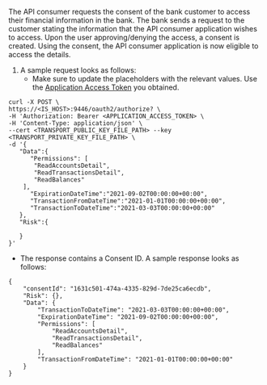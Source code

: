 The API consumer requests the consent of the bank customer to access their financial information in the bank. The bank 
sends a request to the customer stating the information that the API consumer application wishes to access. Upon the user 
approving/denying the access, a consent is created. Using the consent, the API consumer application is now eligible to 
access the details. 

1. A sample request looks as follows:
    - Make sure to update the placeholders with the relevant values. Use the [Application Access Token](../application-access-token.md) you obtained.
```
curl -X POST \
https://<IS_HOST>:9446/oauth2/authorize? \
-H 'Authorization: Bearer <APPLICATION_ACCESS_TOKEN> \
-H 'Content-Type: application/json' \
--cert <TRANSPORT_PUBLIC_KEY_FILE_PATH> --key <TRANSPORT_PRIVATE_KEY_FILE_PATH> \
-d '{
   "Data":{
      "Permissions": [
       "ReadAccountsDetail",
       "ReadTransactionsDetail",
       "ReadBalances"
    ],
      "ExpirationDateTime":"2021-09-02T00:00:00+00:00",
      "TransactionFromDateTime":"2021-01-01T00:00:00+00:00",
      "TransactionToDateTime":"2021-03-03T00:00:00+00:00"
   },
   "Risk":{

   }
}'
```
- The response contains a Consent ID. A sample response looks as follows:
```
{
    "consentId": "1631c501-474a-4335-829d-7de25ca6ecdb",
    "Risk": {},
    "Data": {
        "TransactionToDateTime": "2021-03-03T00:00:00+00:00",
        "ExpirationDateTime": "2021-09-02T00:00:00+00:00",
        "Permissions": [
            "ReadAccountsDetail",
            "ReadTransactionsDetail",
            "ReadBalances"
        ],
        "TransactionFromDateTime": "2021-01-01T00:00:00+00:00"
    }
}
```